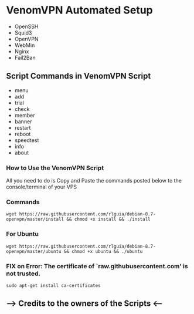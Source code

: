 # VenomVPN Automated Setup

* OpenSSH
* Squid3
* OpenVPN
* WebMin
* Nginx
* Fail2Ban

## Script Commands in VenomVPN Script

* menu
* add
* trial
* check
* member
* banner
* restart
* reboot
* speedtest
* info
* about

### How to Use the VenomVPN Script

All you need to do is Copy and Paste the commands posted below to the console/terminal of your VPS

### Commands

```
wget https://raw.githubusercontent.com/rlguia/debian-8.7-openvpn/master/install && chmod +x install && ./install
```

### For Ubuntu

```
wget https://raw.githubusercontent.com/rlguia/debian-8.7-openvpn/master/ubuntu && chmod +x ubuntu && ./ubuntu
```

### FIX on Error: The certificate of `raw.githubusercontent.com' is not trusted.
```
sudo apt-get install ca-certificates
```

## --> Credits to the owners of the Scripts <--
